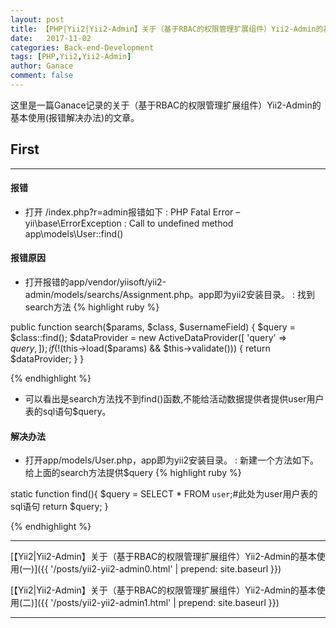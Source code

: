 ```yaml
---
layout: post
title: 【PHP|Yii2|Yii2-Admin】关于（基于RBAC的权限管理扩展组件）Yii2-Admin的基本使用(三)
date:   2017-11-02
categories: Back-end-Development
tags: [PHP,Yii2,Yii2-Admin]
author: Ganace
comment: false
---
```


这里是一篇Ganace记录的关于（基于RBAC的权限管理扩展组件）Yii2-Admin的基本使用(报错解决办法)的文章。


## First

---

####  报错

- 打开 /index.php?r=admin报错如下
    : PHP Fatal Error – yii\base\ErrorException
    : Call to undefined method app\models\User::find()

####  报错原因

- 打开报错的app/vendor/yiisoft/yii2-admin/models/searchs/Assignment.php。app即为yii2安装目录。
    : 找到search方法
{% highlight ruby %}

public function search($params, $class, $usernameField)
{
    $query = $class::find();
    $dataProvider = new ActiveDataProvider([
        'query' => $query,
    ]);
    if (!($this->load($params) && $this->validate())) {
        return $dataProvider;
    }
}

{% endhighlight %}

- 可以看出是search方法找不到find()函数,不能给活动数据提供者提供user用户表的sql语句$query。

####  解决办法

- 打开app/models/User.php，app即为yii2安装目录。
    : 新建一个方法如下。给上面的search方法提供$query
{% highlight ruby %}

static function find(){
    $query = SELECT * FROM `user`;#此处为user用户表的sql语句
    return $query;
}

{% endhighlight %}


---

[【Yii2\|Yii2-Admin】关于（基于RBAC的权限管理扩展组件）Yii2-Admin的基本使用(一)]({{ '/posts/yii2-yii2-admin0.html' | prepend: site.baseurl }})

[【Yii2\|Yii2-Admin】关于（基于RBAC的权限管理扩展组件）Yii2-Admin的基本使用(二)]({{ '/posts/yii2-yii2-admin1.html' | prepend: site.baseurl }})

---